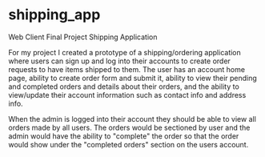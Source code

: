 # shipping_app
Web Client Final Project Shipping Application

For my project I created a prototype of a shipping/ordering application where users can sign up
and log into their accounts to create order requests to have items shipped to them.
The user has an account home page, ability to create order form and submit it,
ability to view their pending and completed orders and details about their orders,
and the ability to view/update their account information such as contact info and address info.

When the admin is logged into their account they should be able to view all orders made by all users.
The orders would be sectioned by user and the admin would have the ability to "complete" the order
so that the order would show under the "completed orders" section on the users account.